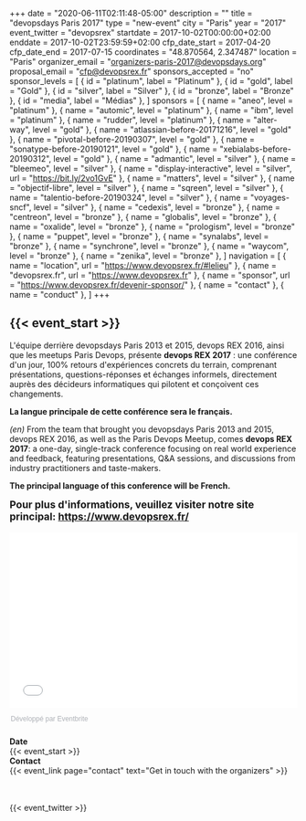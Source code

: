 +++
date = "2020-06-11T02:11:48-05:00"
description = ""
title = "devopsdays Paris 2017"
type = "new-event"
city = "Paris"
year = "2017"
event_twitter = "devopsrex"
startdate = 2017-10-02T00:00:00+02:00
enddate = 2017-10-02T23:59:59+02:00
cfp_date_start = 2017-04-20
cfp_date_end = 2017-07-15
coordinates = "48.870564, 2.347487"
location = "Paris"
organizer_email = "organizers-paris-2017@devopsdays.org"
proposal_email = "cfp@devopsrex.fr"
sponsors_accepted = "no"
sponsor_levels = [
    { id = "platinum", label = "Platinum" },
    { id = "gold", label = "Gold" },
    { id = "silver", label = "Silver" },
    { id = "bronze", label = "Bronze" },
    { id = "media", label = "Médias" },
]
sponsors = [
    { name = "aneo", level = "platinum" },
    { name = "automic", level = "platinum" },
    { name = "ibm", level = "platinum" },
    { name = "rudder", level = "platinum" },
    { name = "alter-way", level = "gold" },
    { name = "atlassian-before-20171216", level = "gold" },
    { name = "pivotal-before-20190307", level = "gold" },
    { name = "sonatype-before-20190121", level = "gold" },
    { name = "xebialabs-before-20190312", level = "gold" },
    { name = "admantic", level = "silver" },
    { name = "bleemeo", level = "silver" },
    { name = "display-interactive", level = "silver", url = "https://bit.ly/2vo1GvE" },
    { name = "matters", level = "silver" },
    { name = "objectif-libre", level = "silver" },
    { name = "sqreen", level = "silver" },
    { name = "talentio-before-20190324", level = "silver" },
    { name = "voyages-sncf", level = "silver" },
    { name = "cedexis", level = "bronze" },
    { name = "centreon", level = "bronze" },
    { name = "globalis", level = "bronze" },
    { name = "oxalide", level = "bronze" },
    { name = "prologism", level = "bronze" },
    { name = "puppet", level = "bronze" },
    { name = "synalabs", level = "bronze" },
    { name = "synchrone", level = "bronze" },
    { name = "waycom", level = "bronze" },
    { name = "zenika", level = "bronze" },
]
navigation = [
    { name = "location", url = "https://www.devopsrex.fr/#lelieu" },
    { name = "devopsrex.fr", url = "https://www.devopsrex.fr" },
    { name = "sponsor", url = "https://www.devopsrex.fr/devenir-sponsor/" },
    { name = "contact" },
    { name = "conduct" },
]
+++
<h2>{{< event_start >}}</h2>

L'équipe derrière devopsdays Paris 2013 et 2015, devops REX 2016, ainsi
que les meetups Paris Devops, présente **devops REX 2017** : une
conférence d'un jour, 100% retours d'expériences concrets du terrain,
comprenant présentations, questions-réponses et échanges informels,
directement auprès des décideurs informatiques qui pilotent et conçoivent
ces changements.

**La langue principale de cette conférence sera le français.**

*(en)* From the team that brought you devopsdays Paris 2013 and 2015,
devops REX 2016, as well as the Paris Devops Meetup, comes **devops
REX 2017**: a one-day, single-track conference focusing on real world
experience and feedback, featuring presentations, Q&A sessions, and
discussions from industry practitioners and taste-makers.

**The principal language of this conference will be French.**

<div style="font-weight: bolder; font-size: 125%">Pour plus d'informations, veuillez visiter notre site principal: <a href="https://www.devopsrex.fr/">https://www.devopsrex.fr/</a></div>

<br />

<div style="width:100%; text-align:left;"><iframe src="//eventbrite.fr/tickets-external?eid=32056802760&ref=etckt" frameborder="0" height="308" width="100%" vspace="0" hspace="0" marginheight="5" marginwidth="5" scrolling="auto" allowtransparency="true"></iframe><div style="font-family:Helvetica, Arial; font-size:12px; padding:10px 0 5px; margin:2px; width:100%; text-align:left;" ><a class="powered-by-eb" style="color: #ADB0B6; text-decoration: none;" target="_blank" href="http://www.eventbrite.fr/">Développé par Eventbrite</a></div></div>

<br />

<!-- <div style="text-align:center;">
  {{< event_logo >}}
</div> -->

<div class = "row">
  <div class = "col-md-2">
    <strong>Date</strong>
  </div>
  <div class = "col-md-8">
    {{< event_start >}}
  </div>
</div>

<!-- <div class = "row">
  <div class = "col-md-2">
    <strong>Location</strong>
  </div>
  <div class = "col-md-8">
    {{< event_location >}}
  </div>
</div> -->

<!-- <div class = "row">
  <div class = "col-md-2">
    <strong>Register</strong>
  </div>
  <div class = "col-md-8">
    {{< event_link page="registration" text="Register to attend the conference!" >}}
  </div>
</div> -->

<!-- <div class = "row">
  <div class = "col-md-2">
    <strong>Propose</strong>
  </div>
  <div class = "col-md-8">
    {{< event_link page="propose" text="Propose a talk!" >}}
  </div>
</div> -->

<!-- <div class = "row">
  <div class = "col-md-2">
    <strong>Program</strong>
  </div>
  <div class = "col-md-8">
    View the {{< event_link page="program" text="program." >}}
  </div>
</div> -->

<!-- <div class = "row">
  <div class = "col-md-2">
    <strong>Speakers</strong>
  </div>
  <div class = "col-md-8">
    Check out the {{< event_link page="speakers" text="speakers!" >}}
  </div>
</div> -->

<!--
<div class = "row">
  <div class = "col-md-2">
    <strong>Sponsors</strong>
  </div>
  <div class = "col-md-8">
    {{< event_link page="sponsor" text="Sponsor the conference!" >}}
  </div>
</div>
-->

<div class = "row">
  <div class = "col-md-2">
    <strong>Contact</strong>
  </div>
  <div class = "col-md-8">
    {{< event_link page="contact" text="Get in touch with the organizers" >}}
  </div>
</div>

<br />
<br />

{{< event_twitter >}}
